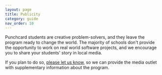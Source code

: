 ```yaml
---
layout: page
title: Publicity
category: guide
nav_order: 10
---
```


Punchcard students are creative problem-solvers, and they leave the program ready to change the world. The majority of schools don't provide the opportunity to work on real world software projects, and we encourage you to share your students' story in local media.

If you plan to do so, [please let us know](#), so we can provide the media outlet with supplementary information about the program.
